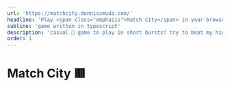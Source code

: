 ```yaml
---
url: 'https://matchcity.dennissmuda.com/'
headline: 'Play <span class="emphasis">Match City</span> in your browser 🟥'
subline: 'game written in typescript'
description: 'casual 🚽 game to play in short bursts! try to beat my highscore (22000+) by <span class="emphasis">matching tiles</span>!'
order: 1
---
```


# Match City 🟥
